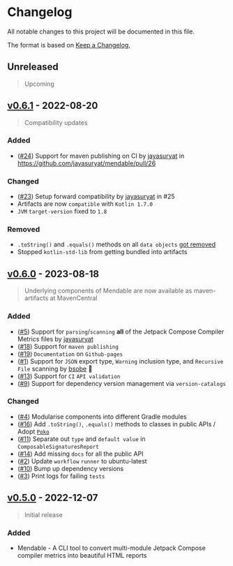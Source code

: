 # Changelog

All notable changes to this project will be documented in this file.

The format is based on [Keep a Changelog](https://keepachangelog.com/en/1.0.0/),

## Unreleased

> Upcoming

## [v0.6.1](https://github.com/jayasuryat/mendable/releases/tag/0.6.1) - 2022-08-20

> Compatibility updates

### Added

- ([#24](https://github.com/jayasuryat/mendable/issues/24)) Support for maven publishing on CI
  by [jayasuryat](https://github.com/jayasuryat)
  in https://github.com/jayasuryat/mendable/pull/26

### Changed

- ([#23](https://github.com/jayasuryat/mendable/issues/23)) Setup forward compatibility
  by [jayasuryat](https://github.com/jayasuryat) in #25
- Artifacts are now `compatible` with `Kotlin 1.7.0`
- `JVM` `target-version` fixed to `1.8`

### Removed

- `.toString()` and `.equals()` methods on
  all `data objects` [got removed]((https://github.com/jayasuryat/mendable/commit/334af351c2568c900ea9f25c0451ea94f634e515))
- Stopped `kotlin-std-lib` from getting bundled into artifacts

## [v0.6.0](https://github.com/jayasuryat/mendable/releases/tag/0.6.0) - 2023-08-18

> Underlying components of Mendable are now available as maven-artifacts at MavenCentral

### Added

- ([#5](https://github.com/jayasuryat/mendable/issues/5))  Support for `parsing`/`scanning` **all** of the Jetpack
  Compose Compiler Metrics files by [jayasuryat](https://github.com/jayasuryat)
- ([#18](https://github.com/jayasuryat/mendable/issues/18)) Support for `maven publishing`
- ([#19](https://github.com/jayasuryat/mendable/issues/19)) `Documentation` on `Github-pages`
- ([#1](https://github.com/jayasuryat/mendable/issues/1))  Support for `JSON` export type, `Warning` inclusion type,
  and `Recursive File` scanning by [bsobe](https://github.com/bsobe) 🚀
- ([#13](https://github.com/jayasuryat/mendable/issues/13)) Support for `CI` `API validation`
- ([#9](https://github.com/jayasuryat/mendable/issues/9))  Support for dependency version management
  via `version-catalogs`

### Changed

- ([#4](https://github.com/jayasuryat/mendable/issues/4))  Modularise components into different Gradle modules
- ([#16](https://github.com/jayasuryat/mendable/issues/16)) Add `.toString()`, `.equals()` methods to classes in public
  APIs / Adopt [`Poko`](https://github.com/drewhamilton/Poko)
- ([#11](https://github.com/jayasuryat/mendable/issues/11)) Separate out `type` and `default value`
  in `ComposableSignaturesReport`
- ([#14](https://github.com/jayasuryat/mendable/issues/14)) Add missing `docs` for all the public API
- ([#2](https://github.com/jayasuryat/mendable/issues/2))  Update `workflow` `runner` to ubuntu-latest
- ([#10](https://github.com/jayasuryat/mendable/issues/10)) Bump up dependency versions
- ([#3](https://github.com/jayasuryat/mendable/issues/3))  Print logs for failing `tests`

## [v0.5.0](https://github.com/jayasuryat/mendable/releases/tag/0.5.0) - 2022-12-07

> Initial release

### Added

- Mendable - A CLI tool to convert multi-module Jetpack Compose compiler metrics into beautiful HTML reports
